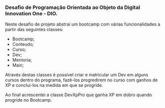 ###  Desafio de Programação Orientada ao Objeto da Digital Innovation One - DIO.


Neste desafio de projeto abstraí um bootcamp com
várias funcionalidades a partir das seguintes classes: 

* Bootcamp;
* Conteudo;
* Curso;
* Dev;
* Mentoria;
* Main;

Através destas classes é possível criar e matricular um Dev em alguns
cursos dentro do programa, fazê-los progredirem no curso com ganhos
de XP e concluí-los na medida em que se progride.

Ao final acrescentei a classe DevXpPro que ganha XP em dobro
quando progride no Bootcamp.